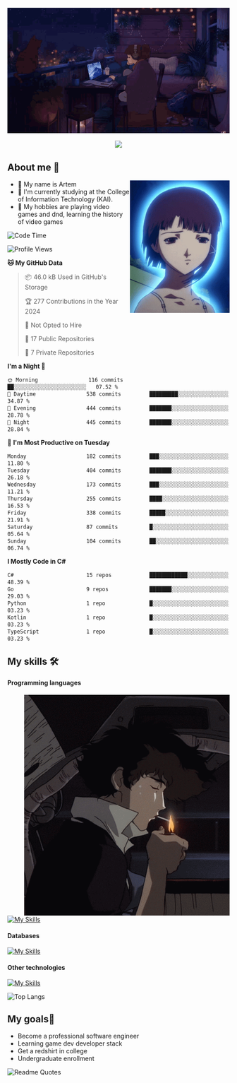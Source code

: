 <div align="center">
  <p>
    <img src="assets/lo-fi.gif">
  </p>
  <p>
    <img src="https://readme-typing-svg.herokuapp.com?color=%2336BCF7&lines=Welcome-to-my-profile&center=true&width=380&height=50&duration=4000&pause=1000">
  </p>
</div>

<div>
  <h2>About me 🚀</h2>
   <div align="center">
    <img src="assets/lain2.gif" align="right" height="300px">
  </div>
  <ul>
    <li>👨 My name is Artem</li>
    <li>🌱 I'm currently studying at the College of Information Technology (KAI).</li>
    <li>👾 My hobbies are playing video games and dnd, learning the history of video games </li>
  </ul>
</div>


<!--START_SECTION:waka-->
![Code Time](http://img.shields.io/badge/Code%20Time-166%20hrs%206%20mins-blue)

![Profile Views](http://img.shields.io/badge/Profile%20Views-13-blue)

**🐱 My GitHub Data** 

> 📦 46.0 kB Used in GitHub's Storage 
 > 
> 🏆 277 Contributions in the Year 2024
 > 
> 🚫 Not Opted to Hire
 > 
> 📜 17 Public Repositories 
 > 
> 🔑 7 Private Repositories 
 > 
**I'm a Night 🦉** 

```text
🌞 Morning                116 commits         ██░░░░░░░░░░░░░░░░░░░░░░░   07.52 % 
🌆 Daytime                538 commits         █████████░░░░░░░░░░░░░░░░   34.87 % 
🌃 Evening                444 commits         ███████░░░░░░░░░░░░░░░░░░   28.78 % 
🌙 Night                  445 commits         ███████░░░░░░░░░░░░░░░░░░   28.84 % 
```
📅 **I'm Most Productive on Tuesday** 

```text
Monday                   182 commits         ███░░░░░░░░░░░░░░░░░░░░░░   11.80 % 
Tuesday                  404 commits         ███████░░░░░░░░░░░░░░░░░░   26.18 % 
Wednesday                173 commits         ███░░░░░░░░░░░░░░░░░░░░░░   11.21 % 
Thursday                 255 commits         ████░░░░░░░░░░░░░░░░░░░░░   16.53 % 
Friday                   338 commits         █████░░░░░░░░░░░░░░░░░░░░   21.91 % 
Saturday                 87 commits          █░░░░░░░░░░░░░░░░░░░░░░░░   05.64 % 
Sunday                   104 commits         ██░░░░░░░░░░░░░░░░░░░░░░░   06.74 % 
```


**I Mostly Code in C#** 

```text
C#                       15 repos            ████████████░░░░░░░░░░░░░   48.39 % 
Go                       9 repos             ███████░░░░░░░░░░░░░░░░░░   29.03 % 
Python                   1 repo              █░░░░░░░░░░░░░░░░░░░░░░░░   03.23 % 
Kotlin                   1 repo              █░░░░░░░░░░░░░░░░░░░░░░░░   03.23 % 
TypeScript               1 repo              █░░░░░░░░░░░░░░░░░░░░░░░░   03.23 % 
```




<!--END_SECTION:waka-->

## My skills 🛠️
#### Programming languages
<div align="center">
  <img src="assets/bebop_smoke.gif" align="right" height="500px">
</div>


[![My Skills](https://skillicons.dev/icons?i=go,cs,python)](https://skillicons.dev)
#### Databases
[![My Skills](https://skillicons.dev/icons?i=mysql,mongodb,postgres)](https://skillicons.dev)
#### Other technologies
[![My Skills](https://skillicons.dev/icons?i=unity,docker,git,wasm,githubactions,kafka)](https://skillicons.dev)

![Top Langs](https://github-readme-stats.vercel.app/api/top-langs/?username=nifle3&layout=compact&theme=nord)


## My goals🚀
- Become a professional software engineer
- Learning game dev developer stack
- Get a redshirt in college
- Undergraduate enrollment

![Readme Quotes](https://quotes-github-readme.vercel.app/api?type=horizontal&theme=nord) 

